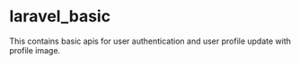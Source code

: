 # laravel_basic
This contains basic apis for user authentication and user profile update with profile image.
